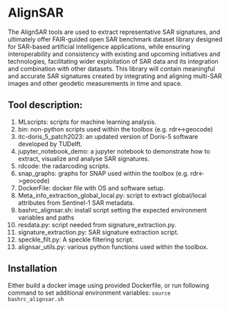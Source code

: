 # AlignSAR
The AlignSAR tools are used to extract representative SAR signatures, and ultimately offer FAIR-guided open SAR benchmark dataset library designed for SAR-based artificial intelligence applications, while ensuring interoperability and consistency with existing and upcoming initiatives and technologies, facilitating wider exploitation of SAR data and its integration and combination with other datasets. This library will contain meaningful and accurate SAR signatures created by integrating and aligning multi-SAR images and other geodetic measurements in time and space. 

## Tool description:
1. MLscripts: scripts for machine learning analysis.
2. bin: non-python scripts used within the toolbox (e.g. rdr<->geocode)
3. itc-doris_5_patch2023: an updated version of Doris-5 software developed by TUDelft.
4. jupyter_notebook_demo: a jupyter notebook to demonstrate how to extract, visualize and analyse SAR signatures.
6. rdcode: the radarcoding scripts.
7. snap_graphs: graphs for SNAP used within the toolbox (e.g. rdr<->geocode)
8. DockerFile: docker file with OS and software setup.
9. Meta_info_extraction_global_local.py: script to extract global/local attributes from Sentinel-1 SAR metadata. 
10. bashrc_alignsar.sh: install script setting the expected environment variables and paths
11. resdata.py: script needed from signature_extraction.py.
12. signature_extraction.py: SAR signature extraction script.
13. speckle_filt.py: A speckle filtering script.
14. alignsar_utils.py: various python functions used within the toolbox.

## Installation
Either build a docker image using provided Dockerfile, or run following command to set additional environment variables:
`source bashrc_alignsar.sh`
